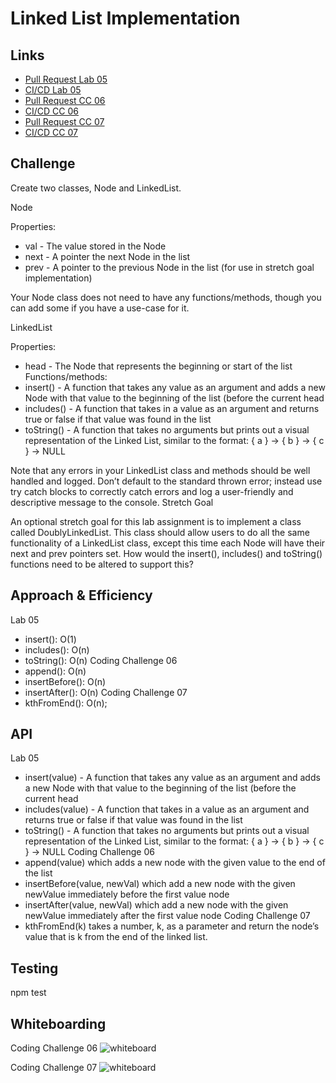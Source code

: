 # Linked List Implementation
    
## Links
- [Pull Request Lab 05](https://github.com/JoelMWatson/data-structures-and-algorithms/pull/5)
- [CI/CD Lab 05](https://github.com/JoelMWatson/data-structures-and-algorithms/runs/544406714)
- [Pull Request CC 06](https://github.com/JoelMWatson/data-structures-and-algorithms/pull/6)
- [CI/CD CC 06](https://github.com/JoelMWatson/data-structures-and-algorithms/runs/557137692)
- [Pull Request CC 07](https://github.com/JoelMWatson/data-structures-and-algorithms/pull/7)
- [CI/CD CC 07](https://github.com/JoelMWatson/data-structures-and-algorithms/runs/560428137)
    
## Challenge
Create two classes, Node and LinkedList.

Node

Properties:
- val - The value stored in the Node
- next - A pointer the next Node in the list
- prev - A pointer to the previous Node in the list (for use in stretch goal implementation)

Your Node class does not need to have any functions/methods, though you can add some if you have a use-case for it.

LinkedList

Properties:
- head - The Node that represents the beginning or start of the list
Functions/methods:
- insert() - A function that takes any value as an argument and adds a new Node with that value to the beginning of the list (before the current head
- includes() - A function that takes in a value as an argument and returns true or false if that value was found in the list
- toString() - A function that takes no arguments but prints out a visual representation of the Linked List, similar to the format: { a } -> { b } -> { c } -> NULL

Note that any errors in your LinkedList class and methods should be well handled and logged. Don’t default to the standard thrown error; instead use try catch blocks to correctly catch errors and log a user-friendly and descriptive message to the console.
Stretch Goal

An optional stretch goal for this lab assignment is to implement a class called DoublyLinkedList. This class should allow users to do all the same functionality of a LinkedList class, except this time each Node will have their next and prev pointers set. How would the insert(), includes() and toString() functions need to be altered to support this?

## Approach & Efficiency
Lab 05
- insert(): O(1)
- includes(): O(n)
- toString(): O(n)
Coding Challenge 06
- append(): O(n)
- insertBefore(): O(n)
- insertAfter(): O(n)
Coding Challenge 07
- kthFromEnd(): O(n);

## API
Lab 05
- insert(value) - A function that takes any value as an argument and adds a new Node with that value to the beginning of the list (before the current head
- includes(value) - A function that takes in a value as an argument and returns true or false if that value was found in the list
- toString() - A function that takes no arguments but prints out a visual representation of the Linked List, similar to the format: { a } -> { b } -> { c } -> NULL
Coding Challenge 06
- append(value) which adds a new node with the given value to the end of the list
- insertBefore(value, newVal) which add a new node with the given newValue immediately before the first value node
- insertAfter(value, newVal) which add a new node with the given newValue immediately after the first value node
Coding Challenge 07
- kthFromEnd(k) takes a number, k, as a parameter and return the node’s value that is k from the end of the linked list.

## Testing
npm test

## Whiteboarding
Coding Challenge 06
![whiteboard](https://drive.google.com/uc?export=view&id=10xR2TTDhWaxE3h2dezCZtNDnYkHwoyQQ)

Coding Challenge 07
![whiteboard](https://drive.google.com/uc?export=view&id=1h6ZOrw8A55YCqJ5RTPtGP-bOzpTkMOxL)